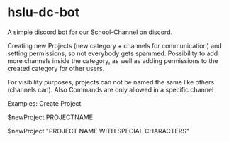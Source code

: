# hslu-dc-bot
A simple discord bot for our School-Channel on discord.

Creating new Projects (new category + channels for communication) and setting permissions, so not everybody gets spammed.
Possibility to add more channels inside the category, as well as adding permissions to the created category for other users.

For visibility purposes, projects can not be named the same like others (channels can).
Also Commands are only allowed in a specific channel

Examples:
Create Project

$newProject PROJECTNAME

$newProject "PROJECT NAME WITH SPECIAL CHARACTERS"
